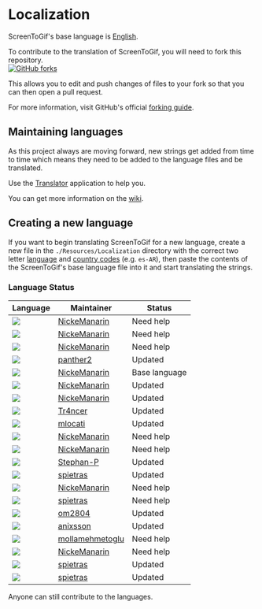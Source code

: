# Localization
ScreenToGif's base language is [English](https://github.com/NickeManarin/ScreenToGif/blob/master/ScreenToGif/Resources/Localization/StringResources.en.xaml).<br/>

To contribute to the translation of ScreenToGif, you will need to fork this repository.<br/>
[![GitHub forks](https://img.shields.io/github/forks/badges/shields.svg?style=social&label=Fork)](https://github.com/NickeManarin/ScreenToGif)

This allows you to edit and push changes of files to your fork so that you can then open a pull request.<br/>

For more information, visit GitHub's official [forking guide](https://guides.github.com/activities/forking/).

## Maintaining languages
As this project always are moving forward, new strings get added from time to time which means they need to be added to the language files and be translated. 

Use the [Translator](https://github.com/NickeManarin/ScreenToGif/tree/master/Other/Translator) application to help you.

You can get more information on the [wiki](https://github.com/NickeManarin/ScreenToGif/wiki/Localization).

## Creating a new language
If you want to begin translating ScreenToGif for a new language, create a new file in the ``./Resources/Localization`` directory with the correct two letter [language](https://en.wikipedia.org/wiki/List_of_ISO_639-1_codes#Partial_ISO_639_table) and [country codes](https://en.wikipedia.org/wiki/ISO_3166-1_alpha-2#Decoding_table) (e.g. `es-AR`), then paste the contents of the ScreenToGif's base language file into it and start translating the strings.

### Language Status

| Language | Maintainer | Status |
| -------- | ---------- | ----------- | 
| [![](https://img.shields.io/badge/ar-maintained-orange.svg)](https://github.com/NickeManarin/ScreenToGif/blob/master/ScreenToGif/Resources/Localization/StringResources.ar.xaml) | [NickeManarin](https://github.com/NickeManarin)          | Need help | 
| [![](https://img.shields.io/badge/cs-maintained-yellow.svg)](https://github.com/NickeManarin/ScreenToGif/blob/master/ScreenToGif/Resources/Localization/StringResources.cs.xaml) | [NickeManarin](https://github.com/NickeManarin)          | Need help | 
| [![](https://img.shields.io/badge/da-maintained-yellow.svg)](https://github.com/NickeManarin/ScreenToGif/blob/master/ScreenToGif/Resources/Localization/StringResources.da.xaml) | [NickeManarin](https://github.com/NickeManarin)          | Need help | 
| [![](https://img.shields.io/badge/de-maintained-green.svg)](https://github.com/NickeManarin/ScreenToGif/blob/master/ScreenToGif/Resources/Localization/StringResources.de.xaml) | [panther2](https://github.com/panther2)          | Updated | 
| [![](https://img.shields.io/badge/en-maintained-brightgreen.svg)](https://github.com/NickeManarin/ScreenToGif/blob/master/ScreenToGif/Resources/Localization/StringResources.en.xaml) | [NickeManarin](https://github.com/NickeManarin)          | Base language | 
| [![](https://img.shields.io/badge/es--AR-maintained-brightgreen.svg)](https://github.com/NickeManarin/ScreenToGif/blob/master/ScreenToGif/Resources/Localization/StringResources.es-AR.xaml) | [NickeManarin](https://github.com/NickeManarin)          | Updated | 
| [![](https://img.shields.io/badge/es-maintained-green.svg)](https://github.com/NickeManarin/ScreenToGif/blob/master/ScreenToGif/Resources/Localization/StringResources.es.xaml) | [NickeManarin](https://github.com/NickeManarin)          | Updated | 
| [![](https://img.shields.io/badge/fr-maintained-green.svg)](https://github.com/NickeManarin/ScreenToGif/blob/master/ScreenToGif/Resources/Localization/StringResources.fr.xaml) | [Tr4ncer](https://github.com/Tr4ncer)          | Updated | 
| [![](https://img.shields.io/badge/it-maintained-green.svg)](https://github.com/NickeManarin/ScreenToGif/blob/master/ScreenToGif/Resources/Localization/StringResources.it.xaml) | [mlocati](https://github.com/mlocati)          | Updated | 
| [![](https://img.shields.io/badge/ja-maintained-yellow.svg)](https://github.com/NickeManarin/ScreenToGif/blob/master/ScreenToGif/Resources/Localization/StringResources.ja.xaml) | [NickeManarin](https://github.com/NickeManarin)          | Need help | 
| [![](https://img.shields.io/badge/ko-maintained-orange.svg)](https://github.com/NickeManarin/ScreenToGif/blob/master/ScreenToGif/Resources/Localization/StringResources.ko.xaml) | [NickeManarin](https://github.com/NickeManarin)          | Need help | 
| [![](https://img.shields.io/badge/nl-maintained-yellow.svg)](https://github.com/NickeManarin/ScreenToGif/blob/master/ScreenToGif/Resources/Localization/StringResources.nl.xaml) | [Stephan-P](https://github.com/Stephan-P)          | Updated | 
| [![](https://img.shields.io/badge/pl-maintained-yellow.svg)](https://github.com/NickeManarin/ScreenToGif/blob/master/ScreenToGif/Resources/Localization/StringResources.pl.xaml) | [spietras](https://github.com/spietras)          | Updated | 
| [![](https://img.shields.io/badge/pt--PT-maintained-yellow.svg)](https://github.com/NickeManarin/ScreenToGif/blob/master/ScreenToGif/Resources/Localization/StringResources.pt-PT.xaml) | [NickeManarin](https://github.com/NickeManarin)          | Need help | 
| [![](https://img.shields.io/badge/pt-maintained-yellow.svg)](https://github.com/NickeManarin/ScreenToGif/blob/master/ScreenToGif/Resources/Localization/StringResources.pt.xaml) | [spietras](https://github.com/spietras)          | Need help | 
| [![](https://img.shields.io/badge/ru-maintained-yellow.svg)](https://github.com/NickeManarin/ScreenToGif/blob/master/ScreenToGif/Resources/Localization/StringResources.ru.xaml) | [om2804](https://github.com/om2804)          | Updated | 
| [![](https://img.shields.io/badge/sv-maintained-yellow.svg)](https://github.com/NickeManarin/ScreenToGif/blob/master/ScreenToGif/Resources/Localization/StringResources.sv.xaml) | [anixsson](https://github.com/anixsson)          | Updated | 
| [![](https://img.shields.io/badge/tr-maintained-orange.svg)](https://github.com/NickeManarin/ScreenToGif/blob/master/ScreenToGif/Resources/Localization/StringResources.tr.xaml) | [mollamehmetoglu](https://github.com/mollamehmetoglu)          | Need help | 
| [![](https://img.shields.io/badge/uk-maintained-orange.svg)](https://github.com/NickeManarin/ScreenToGif/blob/master/ScreenToGif/Resources/Localization/StringResources.uk.xaml) | [NickeManarin](https://github.com/NickeManarin)          | Need help | 
| [![](https://img.shields.io/badge/zh--Hant-maintained-yellow.svg)](https://github.com/NickeManarin/ScreenToGif/blob/master/ScreenToGif/Resources/Localization/StringResources.zh--Hant.xaml) | [spietras](https://github.com/spietras)          | Updated | 
| [![](https://img.shields.io/badge/zh-maintained-yellow.svg)](https://github.com/NickeManarin/ScreenToGif/blob/master/ScreenToGif/Resources/Localization/StringResources.zh.xaml) | [spietras](https://github.com/spietras)          | Updated | 

Anyone can still contribute to the languages. 
